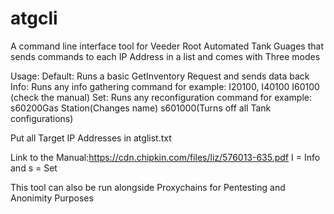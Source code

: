 # atgcli
A command line interface tool for Veeder Root Automated Tank Guages that sends commands to each IP Address
in a list and comes with Three modes

Usage:
Default: Runs a basic GetInventory Request and sends data back
Info: Runs any info gathering command for example: I20100, I40100 I60100 (check the manual)
Set: Runs any reconfiguration command for example: s60200Gas Station(Changes name) s601000(Turns off all Tank configurations)

Put all Target IP Addresses in atglist.txt

Link to the Manual:https://cdn.chipkin.com/files/liz/576013-635.pdf
I = Info and s = Set 

This tool can also be run alongside Proxychains for Pentesting and Anonimity Purposes

